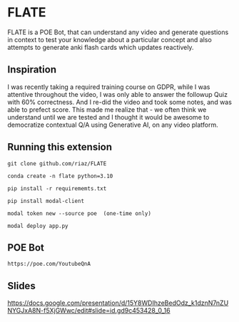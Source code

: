 # FLATE
FLATE is a POE Bot, that can understand any video and generate questions in context to test your knowledge about a particular concept and also attempts to generate anki flash cards which updates reactively.


## Inspiration

I was recently taking a required training course on GDPR, while I was attentive throughout the video, I was only able to answer the followup Quiz with 60% correctness. And I re-did the video and took some notes, and was able to prefect score. This made me realize that - we often think we understand until we are tested and I thought it would be awesome to democratize contextual Q/A using Generative AI, on any video platform.

## Running this extension

    git clone github.com/riaz/FLATE

    conda create -n flate python=3.10

    pip install -r requirememts.txt

    pip install modal-client

    modal token new --source poe  (one-time only)

    modal deploy app.py 



## POE Bot

    https://poe.com/YoutubeQnA  


## Slides

https://docs.google.com/presentation/d/15Y8WDIhzeBedOdz_k1dznN7nZUNYGJxA8N-f5XjGWwc/edit#slide=id.gd9c453428_0_16